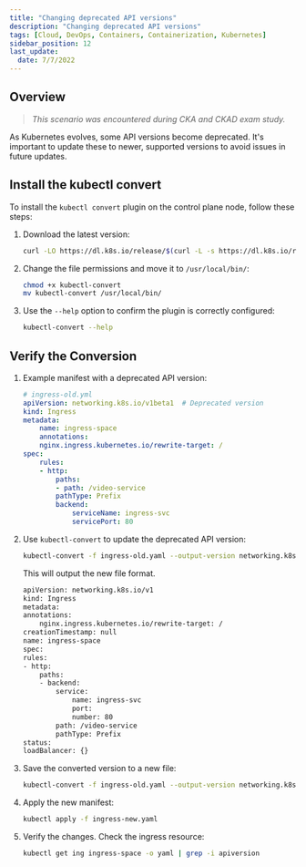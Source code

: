 ```yaml
---
title: "Changing deprecated API versions"
description: "Changing deprecated API versions"
tags: [Cloud, DevOps, Containers, Containerization, Kubernetes]
sidebar_position: 12
last_update:
  date: 7/7/2022
---
```



## Overview 

> *This scenario was encountered during CKA and CKAD exam study.*

As Kubernetes evolves, some API versions become deprecated. It's important to update these to newer, supported versions to avoid issues in future updates.


## Install the kubectl convert 

To install the `kubectl convert` plugin on the control plane node, follow these steps:

1. Download the latest version:

    ```bash
    curl -LO https://dl.k8s.io/release/$(curl -L -s https://dl.k8s.io/release/stable.txt)/bin/linux/amd64/kubectl-convert
    ```

2. Change the file permissions and move it to `/usr/local/bin/`:

    ```bash
    chmod +x kubectl-convert
    mv kubectl-convert /usr/local/bin/
    ```

3. Use the `--help` option to confirm the plugin is correctly configured:

    ```bash
    kubectl-convert --help
    ```


## Verify the Conversion 

1. Example manifest with a deprecated API version:

    ```yaml
    # ingress-old.yml
    apiVersion: networking.k8s.io/v1beta1  # Deprecated version
    kind: Ingress
    metadata:
        name: ingress-space
        annotations:
        nginx.ingress.kubernetes.io/rewrite-target: /
    spec:
        rules:
        - http:
            paths:
            - path: /video-service
            pathType: Prefix
            backend:
                serviceName: ingress-svc
                servicePort: 80
    ```

2. Use `kubectl-convert` to update the deprecated API version:

    ```bash
    kubectl-convert -f ingress-old.yaml --output-version networking.k8s.io/v1
    ```

    This will output the new file format.

    ```bash
    apiVersion: networking.k8s.io/v1
    kind: Ingress
    metadata:
    annotations:
        nginx.ingress.kubernetes.io/rewrite-target: /
    creationTimestamp: null
    name: ingress-space
    spec:
    rules:
    - http:
        paths:
        - backend:
            service:
                name: ingress-svc
                port:
                number: 80
            path: /video-service
            pathType: Prefix
    status:
    loadBalancer: {} 
    ```                 

3. Save the converted version to a new file:

    ```bash
    kubectl-convert -f ingress-old.yaml --output-version networking.k8s.io/v1 > ingress-new.yaml
    ```

4. Apply the new manifest:

    ```bash
    kubectl apply -f ingress-new.yaml
    ```

5. Verify the changes. Check the ingress resource:

    ```bash
    kubectl get ing ingress-space -o yaml | grep -i apiversion
    ```


 

 
